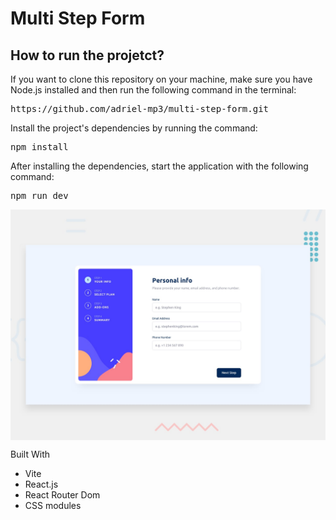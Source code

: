 # Multi Step Form

## How to run the projetct?

If you want to clone this repository on your machine, make sure you have Node.js installed and then run the following command in the terminal:

<pre>https://github.com/adriel-mp3/multi-step-form.git</pre>

Install the project's dependencies by running the command:

<pre>npm install</pre>

After installing the dependencies, start the application with the following command:

<pre>npm run dev</pre>

<div align="center">
  <img align="center" src="./src/assets/images/desktop-preview.jpg">
</div>

Built With

- Vite
- React.js
- React Router Dom
- CSS modules
